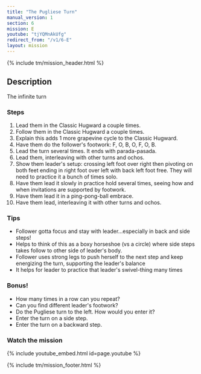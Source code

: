 ```yaml
---
title: "The Pugliese Turn"
manual_version: 1
section: 6
mission: E
youtube: "tjYQMnAkUfg"
redirect_from: "/v1/6-E"
layout: mission
---
```


{% include tm/mission_header.html %}

## Description

The infinite turn 

### Steps

1. Lead them in the Classic Hugward a couple times.
2. Follow them in the Classic Hugward a couple times.
3. Explain this adds 1 more grapevine cycle to the Classic Hugward. 
4. Have them do the follower's footwork: F, O, B, O, F, O, B.
5. Lead the turn several times. It ends with parada-pasada. 
6. Lead them, interleaving with other turns and ochos. 
7. Show them leader's setup: crossing left foot over right then pivoting on both feet ending in right foot over left with back left foot free. They will need to practice it a bunch of times solo. 
8. Have them lead it slowly in practice hold several times, seeing how and when invitations are supported by footwork. 
9. Have them lead it in a ping-pong-ball embrace. 
10. Have them lead, interleaving it with other turns and ochos. 

### Tips

* Follower gotta focus and stay with leader…especially in back and side steps! 
* Helps to think of this as a boxy horseshoe (vs a circle) where side steps takes follow to other side of leader's body.
* Follower uses strong legs to push herself to the next step and keep energizing the turn, supporting the leader's balance
* It helps for leader to practice that leader's swivel-thing many times

### Bonus!

* How many times in a row can you repeat? 
* Can you find different leader's footwork? 
* Do the Pugliese turn to the left. How would you enter it? 
* Enter the turn on a side step. 
* Enter the turn on a backward step. 

### Watch the mission

{% include youtube_embed.html id=page.youtube %}

{% include tm/mission_footer.html %}
